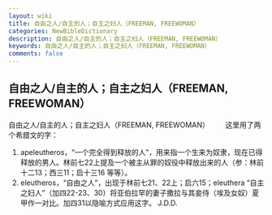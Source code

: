 ```yaml
---
layout: wiki
title: 自由之人/自主的人；自主之妇人（FREEMAN, FREEWOMAN）
categories: NewBibleDictionary
description: 自由之人/自主的人；自主之妇人（FREEMAN, FREEWOMAN）
keywords: 自由之人/自主的人；自主之妇人（FREEMAN, FREEWOMAN）
comments: false
---
```


## 自由之人/自主的人；自主之妇人（FREEMAN, FREEWOMAN）



自由之人/自主的人；自主之妇人（FREEMAN, FREEWOMAN）
　　这里用了两个希腊文的字：
1. apeleutheros，“一个完全得到释放的人”，用来指一个生来为奴隶，现在已得释放的男人。林前七22上提及一个被主从罪的奴役中释放出来的人（参：林前十二13；西三11；启十三16 等等）。
2. eleutheros，“自由之人”，出现于林前七21、22上；启六15；eleuthera “自主之妇人”（加四22-23、30）将亚伯拉罕的妻子撒拉与其妾侍（埃及女奴）夏甲作一对比。加四31以隐喻方式应用这字。
J.D.D.



